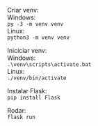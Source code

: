 Criar venv:
<br/>
Windows:<br/>
`py -3 -m venv venv`<br/>
Linux:<br/>
`python3 -m venv venv`<br/>

Iniciciar venv:<br/>
Windows:<br/>
`.\venv\scripts\activate.bat`<br/>
Linux:<br/>
`./venv/bin/activate`<br/>

Instalar Flask:<br/>
`pip install Flask`<br/>

Rodar:<br/>
`flask run`
